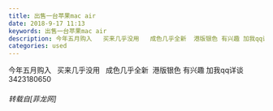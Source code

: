 ```yaml
---
title: 出售一台苹果mac air
date: 2018-9-17 11:13
keywords: 出售一台苹果mac air
description: 今年五月购入   买来几乎没用   成色几乎全新  港版银色 有兴趣 加我qq详谈 3423180650
categories: used
---
```

<td class="t_f" id="postmessage_1811982">

今年五月购入   买来几乎没用   成色几乎全新  港版银色 有兴趣 加我qq详谈 3423180650</td>
###### 转载自[菲龙网]